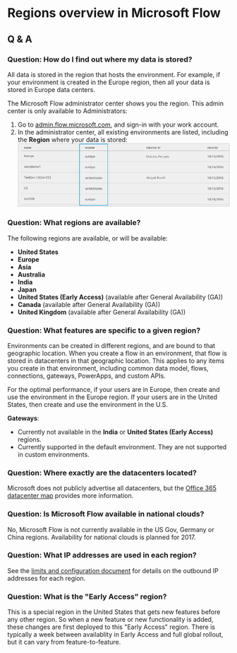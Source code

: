 <properties
    pageTitle="Regions overview for Microsoft Flow | Microsoft Flow"
    description="Overview with question and answer about regions in Microsoft Flow"
    services=""
    suite="flow"
    documentationCenter="na"
    authors="MandiOhlinger"
    manager="anneta"
    editor=""
    tags=""/>

<tags
   ms.service="flow"
   ms.devlang="na"
   ms.topic="article"
   ms.tgt_pltfrm="na"
   ms.workload="na"
   ms.date="01/19/2017"
   ms.author="mandia"/>

# Regions overview in Microsoft Flow

## Q & A

### Question: How do I find out where my data is stored?
All data is stored in the region that hosts the environment. For example, if your environment is created in the Europe region, then all your data is stored in Europe data centers. 

The Microsoft Flow administrator center shows you the region. This admin center is only available to Administrators: 

1. Go to [admin.flow.microsoft.com](https://admin.flow.microsoft.com), and sign-in with your work account. 
2. In the administrator center, all existing environments are listed, including the **Region** where your data is stored:  
    ![](media/regions-overview/environments-list.png)

### Question: What regions are available?
The following regions are available, or will be available: 

- **United States**
- **Europe**
- **Asia**
- **Australia**
- **India**
- **Japan**
- **United States (Early Access)** (available after General Availability (GA)) 
- **Canada** (available after General Availability (GA)) 
- **United Kingdom** (available after General Availability (GA))  

### Question: What features are specific to a given region?

Environments can be created in different regions, and are bound to that geographic location. When you create a flow in an environment, that flow is stored in datacenters in that geographic location. This applies to any items you create in that environment, including common data model, flows, connections, gateways, PowerApps, and custom APIs.

For the optimal performance, if your users are in Europe, then create and use the environment in the Europe region. If your users are in the United States, then create and use the environment in the U.S. 

**Gateways**: 
- Currently not available in the **India** or **United States (Early Access)** regions.
- Currently supported in the default environment. They are not supported in custom environments.

### Question: Where exactly are the datacenters located?

Microsoft does not publicly advertise all datacenters, but the [Office 365 datacenter map](http://o365datacentermap.azurewebsites.net/) provides more information.

### Question: Is Microsoft Flow available in national clouds?

No, Microsoft Flow is not currently available in the US Gov, Germany or China regions. Availability for national clouds is planned for 2017.

### Question: What IP addresses are used in each region?

See the [limits and configuration document](limits-and-config.md) for details on the outbound IP addresses for each region.

### Question: What is the "Early Access" region?
This is a special region in the United States that gets new features before any other region. So when a new feature or new functionality is added, these changes are first deployed to this "Early Access" region. There is typically a week between availablity in Early Access and full global rollout, but it can vary from feature-to-feature.
